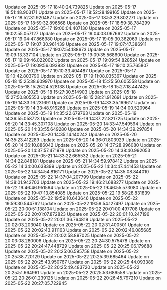Update on 2025-05-17 18:40:24.739825
Update on 2025-05-17 18:51:48.903171
Update on 2025-05-17 18:52:28.199165
Update on 2025-05-17 18:52:31.920487
Update on 2025-05-17 18:53:29.802271
Update on 2025-05-17 18:59:32.896568
Update on 2025-05-17 18:59:38.784299
Update on 2025-05-17 19:00:04.407130
Update on 2025-05-17 19:02:55.057127
Update on 2025-05-17 19:04:03.067662
Update on 2025-05-17 19:04:47.866980
Update on 2025-05-17 19:05:30.362069
Update on 2025-05-17 19:07:30.961439
Update on 2025-05-17 19:07:47.386911
Update on 2025-05-17 19:07:54.188673
Update on 2025-05-17 19:09:13.337104
Update on 2025-05-17 19:09:35.568600
Update on 2025-05-17 19:09:46.022002
Update on 2025-05-17 19:09:54.828524
Update on 2025-05-17 19:09:56.093932
Update on 2025-05-17 19:10:25.765807
Update on 2025-05-17 19:10:33.404487
Update on 2025-05-17 19:10:42.803790
Update on 2025-05-17 19:11:08.035367
Update on 2025-05-18 15:25:38.609970
Update on 2025-05-18 15:25:50.605558
Update on 2025-05-18 15:26:24.528138
Update on 2025-05-18 15:27:18.447425
Update on 2025-05-18 15:27:30.514903
Update on 2025-05-18 15:27:50.805553
Update on 2025-05-18 15:28:21.912691
Update on 2025-05-19 14:33:16.231691
Update on 2025-05-19 14:33:35.169617
Update on 2025-05-19 14:33:48.916268
Update on 2025-05-19 14:34:00.520964
Update on 2025-05-19 14:35:22.679763
Update on 2025-05-19 14:36:55.058723
Update on 2025-05-19 14:37:22.821725
Update on 2025-05-20 14:33:45.307108
Update on 2025-05-20 14:33:47.549594
Update on 2025-05-20 14:33:55.649280
Update on 2025-05-20 14:34:39.297854
Update on 2025-05-20 14:35:14.140242
Update on 2025-05-20 14:35:23.412289
Update on 2025-05-20 14:36:01.803929
Update on 2025-05-20 14:36:10.886042
Update on 2025-05-20 14:37:28.996080
Update on 2025-05-20 14:37:57.471978
Update on 2025-05-20 14:38:40.992053
Update on 2025-05-21 14:33:22.665532
Update on 2025-05-21 14:34:22.848181
Update on 2025-05-21 14:34:59.978412
Update on 2025-05-22 14:34:00.638399
Update on 2025-05-22 14:34:47.441453
Update on 2025-05-22 14:34:54.816171
Update on 2025-05-22 14:35:08.844010
Update on 2025-05-22 14:37:04.207799
Update on 2025-05-22 14:38:01.942703
Update on 2025-05-22 19:46:21.688277
Update on 2025-05-22 19:46:46.951564
Update on 2025-05-22 19:46:55.573080
Update on 2025-05-22 19:47:13.854085
Update on 2025-05-22 19:58:28.831839
Update on 2025-05-22 19:59:10.643646
Update on 2025-05-22 19:59:30.544762
Update on 2025-05-22 19:59:54.127497
Update on 2025-05-22 20:00:51.138104
Update on 2025-05-22 20:01:00.497708
Update on 2025-05-22 20:01:07.872823
Update on 2025-05-22 20:01:10.247196
Update on 2025-05-22 20:01:36.764819
Update on 2025-05-22 20:02:03.203040
Update on 2025-05-22 20:02:31.400501
Update on 2025-05-22 20:02:43.911163
Update on 2025-05-22 20:02:46.085685
Update on 2025-05-22 20:02:58.897025
Update on 2025-05-22 20:03:08.280006
Update on 2025-05-22 20:24:30.575478
Update on 2025-05-22 20:24:47.448729
Update on 2025-05-22 20:25:06.179688
Update on 2025-05-22 20:25:06.595758
Update on 2025-05-22 20:25:38.720129
Update on 2025-05-22 20:25:39.685464
Update on 2025-05-22 20:25:43.950767
Update on 2025-05-22 20:25:44.093389
Update on 2025-05-22 20:25:49.483720
Update on 2025-05-22 20:25:51.664961
Update on 2025-05-22 20:25:53.689558
Update on 2025-05-22 20:26:01.239125
Update on 2025-05-22 20:26:45.797210
Update on 2025-05-22 20:27:05.722945
